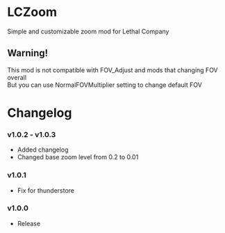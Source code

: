 # LCZoom
Simple and customizable zoom mod for Lethal Company  

## Warning!
This mod is not compatible with FOV_Adjust and mods that changing FOV overall  
But you can use NormalFOVMultiplier setting to change default FOV  

# Changelog
### v1.0.2 - v1.0.3
* Added changelog
* Changed base zoom level from 0.2 to 0.01
### v1.0.1
* Fix for thunderstore
### v1.0.0
* Release